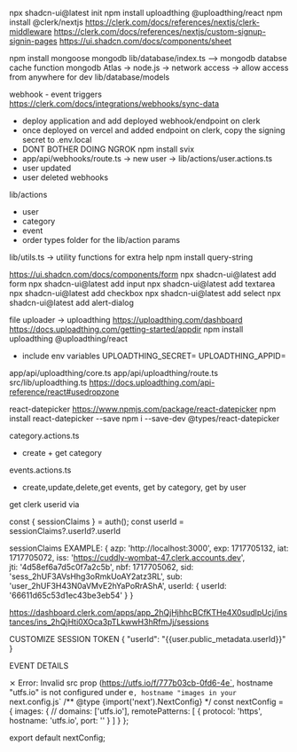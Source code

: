 npx shadcn-ui@latest init
npm install uploadthing @uploadthing/react
npm install @clerk/nextjs
https://clerk.com/docs/references/nextjs/clerk-middleware
https://clerk.com/docs/references/nextjs/custom-signup-signin-pages
https://ui.shadcn.com/docs/components/sheet

npm install mongoose mongodb
lib/database/index.ts --> mongodb databse cache function
mongodb Atlas -> node.js -> network access -> allow access from anywhere for dev
lib/database/models

webhook - event triggers
https://clerk.com/docs/integrations/webhooks/sync-data
- deploy application and add deployed webhook/endpoint on clerk
- once deployed on vercel and added endpoint on clerk, copy the signing secret to .env.local
- DONT BOTHER DOING NGROK
npm install svix
- app/api/webhooks/route.ts -> new user -> lib/actions/user.actions.ts
- user updated
- user deleted webhooks

lib/actions
- user
- category
- event
- order
types folder for the lib/action params

lib/utils.ts -> utility functions for extra help
npm install query-string

https://ui.shadcn.com/docs/components/form
npx shadcn-ui@latest add form
npx shadcn-ui@latest add input
npx shadcn-ui@latest add textarea
npx shadcn-ui@latest add checkbox
npx shadcn-ui@latest add select
npx shadcn-ui@latest add alert-dialog


file uploader -> uploadthing
https://uploadthing.com/dashboard 
https://docs.uploadthing.com/getting-started/appdir
npm install uploadthing @uploadthing/react
- include env variables
UPLOADTHING_SECRET=
UPLOADTHING_APPID=

app/api/uploadthing/core.ts
app/api/uploadthing/route.ts
src/lib/uploadthing.ts
https://docs.uploadthing.com/api-reference/react#usedropzone

react-datepicker
https://www.npmjs.com/package/react-datepicker
npm install react-datepicker --save
npm i --save-dev @types/react-datepicker

category.actions.ts
- create + get category

events.actions.ts
- create,update,delete,get events, get by category, get by user

get clerk userid via

const { sessionClaims } = auth();
const userId = sessionClaims?.userId?.userId

sessionClaims EXAMPLE:
{
  azp: 'http://localhost:3000',
  exp: 1717705132,
  iat: 1717705072,
  iss: 'https://cuddly-wombat-47.clerk.accounts.dev',     
  jti: '4d58ef6a7d5c0f7a2c5b',
  nbf: 1717705062,
  sid: 'sess_2hUF3AVsHhg3oRmkUoAY2atz3RL',
  sub: 'user_2hUF3H43N0aVMvE2hYaPoRrAShA',
  userId: { userId: '66611d65c53d1ec43be3eb54' }
}

https://dashboard.clerk.com/apps/app_2hQjHjhhcBCfKTHe4X0sudlpUcj/instances/ins_2hQjHti0XOca3pTLkwwH3hRfmJj/sessions

CUSTOMIZE SESSION TOKEN
{
	"userId": "{{user.public_metadata.userId}}"
}

EVENT DETAILS

⨯ Error: Invalid src prop (https://utfs.io/f/777b03cb-0fd6-4e`, hostname "utfs.io" is not configured under e`, hostname "images in your `next.config.js`
/** @type {import('next').NextConfig} */
const nextConfig = {
    images: {
        // domains: ['utfs.io'],
        remotePatterns: [
            {
                protocol: 'https',
                hostname: 'utfs.io',
                port: ''
            }
        ]
    }
};

export default nextConfig;
